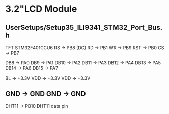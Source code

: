 3.2"LCD Module
============== 
UserSetups/Setup35_ILI9341_STM32_Port_Bus.h
-------------------------------
TFT   STM32F401CCU6
RS    -> PB8 (DC)
RD    -> PB1
WR    -> PB9
RST   -> PB0
CS    -> PB7

DB8   -> PA0
DB9   -> PA1
DB10  -> PA2
DB11  -> PA3
DB12  -> PA4
DB13  -> PA5
DB14  -> PA6
DB15  -> PA7

BL   -> +3.3V
VDD  -> +3.3V
VDD  -> +3.3V

GND  -> GND
GND  -> GND
-------------------------------
DHT11 -> PB10         DHT11 data pin
